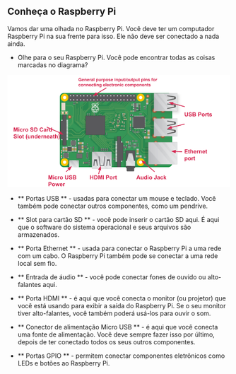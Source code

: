## Conheça o Raspberry Pi

Vamos dar uma olhada no Raspberry Pi. Você deve ter um computador Raspberry Pi na sua frente para isso. Ele não deve ser conectado a nada ainda.

+ Olhe para o seu Raspberry Pi. Você pode encontrar todas as coisas marcadas no diagrama?

![captura de tela](images/pi-labelled-names.png)

+ ** Portas USB ** - usadas ​​para conectar um mouse e teclado. Você também pode conectar outros componentes, como um pendrive.

+ ** Slot para cartão SD ** - você pode inserir o cartão SD aqui. É aqui que o software do sistema operacional e seus arquivos são armazenados.

+ ** Porta Ethernet ** - usada para conectar o Raspberry Pi a uma rede com um cabo. O Raspberry Pi também pode se conectar a uma rede local sem fio.

+ ** Entrada de áudio ** - você pode conectar fones de ouvido ou alto-falantes aqui.

+ ** Porta HDMI ** - é aqui que você conecta o monitor (ou projetor) que você está usando para exibir a saída do Raspberry Pi. Se o seu monitor tiver alto-falantes, você também poderá usá-los para ouvir o som.

+ ** Conector de alimentação Micro USB ** - é aqui que você conecta uma fonte de alimentação. Você deve sempre fazer isso por último, depois de ter conectado todos os seus outros componentes.

+ ** Portas GPIO ** - permitem conectar componentes eletrônicos como LEDs e botões ao Raspberry Pi.